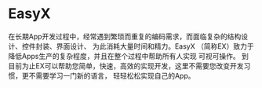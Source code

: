 EasyX
=====
在长期App开发过程中，经常遇到繁琐而重复的编码需求，而面临复杂的结构设计、控件封装、界面设计、
为此消耗大量时间和精力。EasyX （简称EX）致力于降低Apps生产的复杂程度，并且在整个过程中帮助所有人实现
可视可操作。
到目前为止EX可以帮助您简单，快速，高效的实现开发，这里不需要您改变开发习惯，更不需要学习一门新的语言，
轻轻松松实现自己的App。